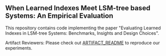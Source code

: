 ## When Learned Indexes Meet LSM-tree based Systems: An Empirical Evaluation

This repository contains code implementing the paper "Evaluating Learned Indexes in LSM-tree Systems: Benchmarks,
Insights and Design Choices".

Artifact Reviewers: Please check out [ARTIFACT_README](ARTIFACT_README)
to reproduce our experiments.
